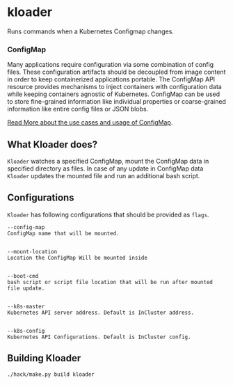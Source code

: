 # kloader
Runs commands when a Kubernetes Configmap changes.

### ConfigMap
Many applications require configuration via some combination of config files. These configuration artifacts
should be decoupled from image content in order to keep containerized applications portable.
The ConfigMap API resource provides mechanisms to inject containers with configuration data while keeping
containers agnostic of Kubernetes. ConfigMap can be used to store fine-grained information like individual
properties or coarse-grained information like entire config files or JSON blobs.

[Read More about the use cases and usage of ConfigMap](https://kubernetes.io/docs/user-guide/configmap/).

## What Kloader does?
`Kloader` watches a specified ConfigMap, mount the ConfigMap data in specified directory as files. In case of
any update in ConfigMap data `Kloader` updates the mounted file and run an additional bash script.

## Configurations
`Kloader` has following configurations that should be provided as `flags`.

```
--config-map
ConfigMap name that will be mounted.


--mount-location
Location the ConfigMap Will be mounted inside


--boot-cmd
bash script or script file location that will be run after mounted file update.


--k8s-master
Kubernetes API server address. Default is InCluster address.


--k8s-config
Kubernetes API Configurations. Default is InCluster config.
```

## Building Kloader
```
./hack/make.py build kloader
```
